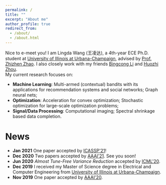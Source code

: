 ```yaml
---
permalink: /
title: ""
excerpt: "About me"
author_profile: true
redirect_from: 
  - /about/
  - /about.html
---
```


Nice to e-meet you! I am Lingda Wang (王凌达), a 4th-year ECE Ph.D. student at [University of Illinois at Urbana-Champaign](https://illinois.edu), advised by [Prof. Zhizhen Zhao](http://zhizhenz.ece.illinois.edu). I also closely work with my friends [Bingcong Li](https://bingcongli.github.io) and [Huozhi Zhou](https://scholar.google.com/citations?user=nHKsiE0AAAAJ&hl=en). <br>
My current research focuses on: <br>
- **Machine Learning**: Multi-armed (contextual) bandits with its applications for recommendation systems and social
networks; Graph neural nets; <br>
- **Optimization**: Acceleration for convex optimization; Stochastic optimization for large-scale optimization problems; <br>
- **Signal/Data Processing**: Computational imaging; Spectral shrinkage based data completion. 

News
======
- **Jan 2021** One paper accepted by [ICASSP'21](https://2021.ieeeicassp.org)!
- **Dec 2020** Two papers accepted by [AAAI'21](https://aaai.org/Conferences/AAAI-21/). See you soon!
- **Jun 2020** *Almost Tune-Free Variance Reduction* accepted by [ICML'20](https://icml.cc). 
- **Dec 2019** I received my Master of Science degree in Electrical and Computer Engineering from [University of Illinois at Urbana-Champaign](https://illinois.edu).
- **Nov 2019** One paper accepted by [AAAI'20](https://aaai.org/Conferences/AAAI-20/).

<script type="text/javascript" id="clustrmaps" src="//cdn.clustrmaps.com/map_v2.js?cl=ffffff&w=300&t=tt&d=vHPDWfxO3JCVhW3wzeg9Vkj_aFySbHbwLpo1H-H9QiA&co=2d78ad&cmo=3acc3a&cmn=ff5353&ct=ffffff"></script>











